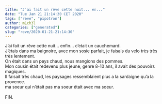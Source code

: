 ```yaml
---
title: "J’ai fait un rêve cette nuit... en..."
date: "Tue Jan 21 21:14:30 CET 2020"
tags: ["reve", "pipotron"]
author: m1ch3l
categories: ["generated"]
slug: "reve/2020-01-21-21:14:30"
---
```


J’ai fait un rêve cette nuit... enfin... c’etait un cauchemard.<br>
J’étais dans ma baignoire, avec mon sosie parfait, je faisais du velo très très très lentement.<br>
On était dans un pays chaud, nous mangions des pommes.<br>
Mon cousin était redevenu plus jeune, genre 8-10 ans, il avait des pouvoirs magiques.<br>
Il faisait très chaud, les paysages ressemblaient plus a la sardaigne qu’a la provence.<br>
ma soeur qui n’était pas ma soeur était avec ma soeur.<br>
<br>
FIN.<br>
<br>
